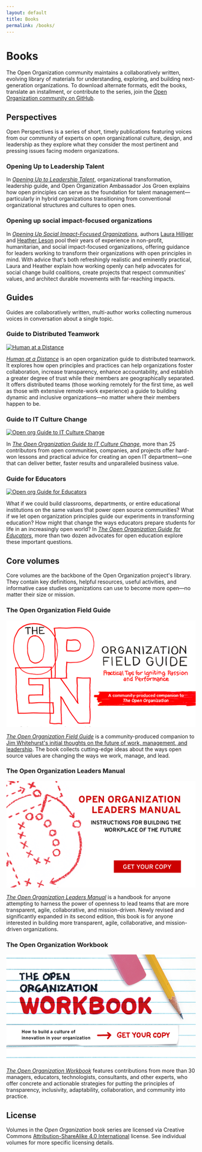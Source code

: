 ```yaml
---
layout: default
title: Books
permalink: /books/
---
```


# Books
The Open Organization community maintains a collaboratively written,  evolving library of materials for understanding, exploring, and building next-generation organizations. To download alternate formats, edit the books, translate an installment, or contribute to the series, join the [Open Organization community on GitHub](https://github.com/open-organization).

## Perspectives
Open Perspectives is a series of short, timely publications featuring voices from our community of experts on open organizational culture, design, and leadership as they explore what they consider the most pertinent and pressing issues facing modern organizations.

### Opening Up to Leadership Talent
In [*Opening Up to Leadership Talent*](https://github.com/open-organization/open-perspectives/raw/main/opening-up-to-leadership-talent/opening-up-to-leadership-talent.pdf), organizational transformation, leadership guide, and Open Organization Ambassador Jos Groen explains how open principles can serve as the foundation for talent management—particularly in hybrid organizations transitioning from conventional organizational structures and cultures to open ones.

### Opening up social impact-focused organizations
In [*Opening Up Social Impact-Focused Organizations*](https://raw.githubusercontent.com/open-organization/open-perspectives/main/opening-up-social-impact-focused-organizations/opening-up-social-impact-focused-organizations.pdf), authors [Laura Hilliger](https://laurahilliger.com) and [Heather Leson](http://textontechs.com/) pool their years of experience in non-profit, humanitarian, and social impact-focused organizations, offering guidance for leaders working to transform their organizations with open principles in mind. With advice that's both refreshingly realistic and eminently practical, Laura and Heather explain how working openly can help advocates for social change build coalitions, create projects that respect communities' values, and architect durable movements with far-reaching impacts.

## Guides
Guides are collaboratively written, multi-author works collecting numerous voices in conversation about a single topic.

### Guide to Distributed Teamwork
[![Human at a Distance](/assets/images/human_distance_cover.png#book-cover)](https://github.com/open-organization/open-org-distributed-work-guide/raw/master/books/open_org_guide_distributed_teamwork_1_0.pdf)

[*Human at a Distance*](https://github.com/open-organization/open-org-distributed-work-guide/raw/master/books/open_org_guide_distributed_teamwork_1_0.pdf) is an open organization guide to distributed teamwork. It explores how open principles and practices can help organizations foster collaboration, increase transparency, enhance accountability, and establish a greater degree of trust while their members are geographically separated. It offers distributed teams (those working remotely for the first time, as well as those with extensive remote-work experience) a guide to building dynamic and inclusive organizations—no matter where their members happen to be.

### Guide to IT Culture Change
[![Open org Guide to IT Culture Change](/assets/images/openorg_itculture_cover.png#book-cover)](https://github.com/open-organization/open-org-it-culture/raw/master/open_org_it_culture_1_0.pdf)

In [*The Open Organization Guide to IT Culture Change*](https://github.com/open-organization/open-org-it-culture/raw/master/open_org_it_culture_1_0.pdf), more than 25 contributors from open communities, companies, and projects offer hard-won lessons and practical advice for creating an open IT department—one that can deliver better, faster results and unparalleled business value.

### Guide for Educators
[![Open org Guide for Educators](/assets/images/openorg_educators_cover.png#book-cover)](https://github.com/open-organization/open-org-educators-guide/raw/master/open_org_educators_guide_1_0_1.pdf)

What if we could build classrooms, departments, or entire educational institutions on the same values that power open source communities? What if we let open organization principles guide our experiments in transforming education? How might that change the ways educators prepare students for life in an increasingly open world? In [*The Open Organization Guide for Educators*](https://github.com/open-organization/open-org-educators-guide/raw/master/open_org_educators_guide_1_0_1.pdf), more than two dozen advocates for open education explore these important questions.

## Core volumes

Core volumes are the backbone of the Open Organization project's library. They contain key definitions, helpful resources, useful activities, and informative case studies organizations can use to become more open—no matter their size or mission.

### The Open Organization Field Guide
[![Open org field guide](/assets/images/openorg_fieldguide_cover.png#book-cover)](https://github.com/open-organization/open-org-field-guide/raw/master/open_org_field_guide_1_2_1.pdf)

[*The Open Organization Field Guide*](https://github.com/open-organization/open-org-field-guide/raw/master/open_org_field_guide_1_2_1.pdf) is a community-produced companion to [Jim Whitehurst's initial thoughts on the future of work, management, and leadership](https://www.redhat.com/en/explore/the-open-organization-book). The book collects cutting-edge ideas about the ways open source values are changing the ways we work, manage, and lead.

### The Open Organization Leaders Manual
[![Open org leaders manual](/assets/images/openorg_leadersmanual_cover.png#book-cover)](https://github.com/open-organization/open-org-leaders-manual/raw/master/second-edition/open_org_leaders_manual_2_3.pdf)

[*The Open Organization Leaders Manual*](https://github.com/open-organization/open-org-leaders-manual/raw/master/second-edition/open_org_leaders_manual_2_3.pdf) is a handbook for anyone attempting to harness the power of openness to lead teams that are more transparent, agile, collaborative, and mission-driven. Newly revised and significantly expanded in its second edition, this book is for anyone interested in building more transparent, agile, collaborative, and mission-driven organizations.

### The Open Organization Workbook
[![Open org Workbook](/assets/images/openorg_workbook_cover.png#book-cover)](https://github.com/open-organization/open-org-workbook/raw/master/open_org_workbook_1_1_5.pdf)

[*The Open Organization Workbook*](https://github.com/open-organization/open-org-workbook/raw/master/open_org_workbook_1_1_5.pdf) features contributions from more than 30 managers, educators, technologists, consultants, and other experts, who offer concrete and actionable strategies for putting the principles of transparency, inclusivity, adaptability, collaboration, and community into practice.

## License
Volumes in the *Open Organization* book series are licensed via Creative Commons [Attribution-ShareAlike 4.0 International](https://creativecommons.org/licenses/by-sa/4.0/) license. See individual volumes for more specific licensing details.
